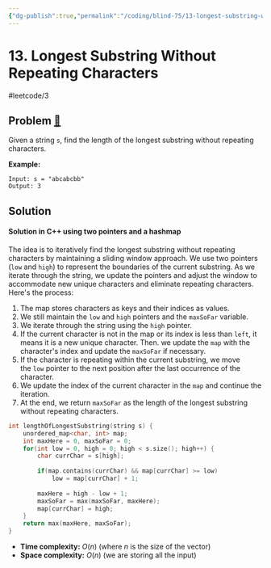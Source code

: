 ```yaml
---
{"dg-publish":true,"permalink":"/coding/blind-75/13-longest-substring-without-repeating-characters/","created":"2023-09-05T23:19:03.503+02:00","updated":"2023-09-21T17:42:11.663+02:00"}
---
```


# 13. Longest Substring Without Repeating Characters
#leetcode/3
## Problem [🔗](https://leetcode.com/problems/longest-substring-without-repeating-characters)
Given a string `s`, find the length of the longest substring without repeating characters.

**Example:**
```
Input: s = "abcabcbb"
Output: 3
```

## Solution
#### Solution in C++ using two pointers and a hashmap
The idea is to iteratively find the longest substring without repeating characters by maintaining a sliding window approach. We use two pointers (`low` and `high`) to represent the boundaries of the current substring. As we iterate through the string, we update the pointers and adjust the window to accommodate new unique characters and eliminate repeating characters.
Here's the process:
1. The map stores characters as keys and their indices as values.
3. We still maintain the `low` and `high` pointers and the `maxSoFar` variable.
4. We iterate through the string using the `high` pointer.
5. If the current character is not in the map or its index is less than `left`, it means it is a new unique character. Then. we update the `map` with the character's index and update the `maxSoFar` if necessary.
6. If the character is repeating within the current substring, we move the `low` pointer to the next position after the last occurrence of the character.
7. We update the index of the current character in the `map` and continue the iteration.
8. At the end, we return `maxSoFar` as the length of the longest substring without repeating characters.

```cpp
int lengthOfLongestSubstring(string s) {
	unordered_map<char, int> map;
	int maxHere = 0, maxSoFar = 0;
	for(int low = 0, high = 0; high < s.size(); high++) {
		char currChar = s[high];
		
		if(map.contains(currChar) && map[currChar] >= low)
			low = map[currChar] + 1;
		
		maxHere = high - low + 1;
		maxSoFar = max(maxSoFar, maxHere);
		map[currChar] = high;
	}
	return max(maxHere, maxSoFar);
}
```
- **Time complexity:** $O(n)$ (where _n_ is the size of the vector)
- **Space complexity:** $O(n)$ (we are storing all the input)